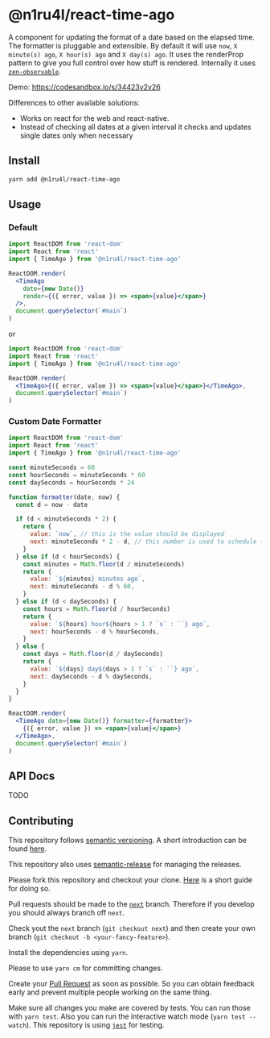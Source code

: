 # @n1ru4l/react-time-ago

A component for updating the format of a date based on the elapsed time.
The formatter is pluggable and extensible.
By default it will use `now`, `X minute(s) ago`, `X hour(s) ago` and `X day(s) ago`.
It uses the renderProp pattern to give you full control over how stuff is rendered.
Internally it uses [`zen-observable`](https://github.com/zenparsing/zen-observable).

Demo: https://codesandbox.io/s/34423v2v26

Differences to other available solutions:

* Works on react for the web and react-native.
* Instead of checking all dates at a given interval it checks and updates single dates only when necessary

## Install

```bash
yarn add @n1ru4l/react-time-ago
```

## Usage

### Default

```jsx
import ReactDOM from 'react-dom'
import React from 'react'
import { TimeAgo } from '@n1ru4l/react-time-ago'

ReactDOM.render(
  <TimeAgo
    date={new Date()}
    render={({ error, value }) => <span>{value}</span>}
  />,
  document.querySelector(`#main`)
)
```

or

```jsx
import ReactDOM from 'react-dom'
import React from 'react'
import { TimeAgo } from '@n1ru4l/react-time-ago'

ReactDOM.render(
  <TimeAgo>{({ error, value }) => <span>{value}</span>}</TimeAgo>,
  document.querySelector(`#main`)
)
```

### Custom Date Formatter

```jsx
import ReactDOM from 'react-dom'
import React from 'react'
import { TimeAgo } from '@n1ru4l/react-time-ago'

const minuteSeconds = 60
const hourSeconds = minuteSeconds * 60
const daySeconds = hourSeconds * 24

function formatter(date, now) {
  const d = now - date

  if (d < minuteSeconds * 2) {
    return {
      value: `now`, // this is the value should be displayed
      next: minuteSeconds * 2 - d, // this number is used to schedule the next update of a value
    }
  } else if (d < hourSeconds) {
    const minutes = Math.floor(d / minuteSeconds)
    return {
      value: `${minutes} minutes ago`,
      next: minuteSeconds - d % 60,
    }
  } else if (d < daySeconds) {
    const hours = Math.floor(d / hourSeconds)
    return {
      value: `${hours} hour${hours > 1 ? `s` : ``} ago`,
      next: hourSeconds - d % hourSeconds,
    }
  } else {
    const days = Math.floor(d / daySeconds)
    return {
      value: `${days} day${days > 1 ? `s` : ``} ago`,
      next: daySeconds - d % daySeconds,
    }
  }
}

ReactDOM.render(
  <TimeAgo date={new Date()} formatter={formatter}>
    {({ error, value }) => <span>{value}</span>}
  </TimeAgo>,
  document.querySelector(`#main`)
)
```

## API Docs

TODO

## Contributing

This repository follows [semantic versioning](https://semver.org/). A short introduction can be found [here](https://medium.com/just-meteor/understanding-semver-3f75d11b4d).

This repository also uses [semantic-release](https://github.com/semantic-release/semantic-release) for managing the releases.

Please fork this repository and checkout your clone. [Here](https://guides.github.com/activities/forking/) is a short guide for doing so.

Pull requests should be made to the [`next`](https://github.com/n1ru4l/react-time-ago/tree/next) branch. Therefore if you develop you should always branch off `next`.

Check yout the `next` branch (`git checkout next`) and then create your own branch (`git checkout -b <your-fancy-feature>`).

Install the dependencies using `yarn`.

Please to use `yarn cm` for committing changes.

Create your [Pull Request](https://guides.github.com/activities/forking/#making-a-pull-request) as soon as possible. So you can obtain feedback early and prevent multiple people working on the same thing.

Make sure all changes you make are covered by tests. You can run those with `yarn test`. Also you can run the interactive watch mode (`yarn test --watch`). This repository is using [`jest`](https://facebook.github.io/jest/docs/en/getting-started.html) for testing.
